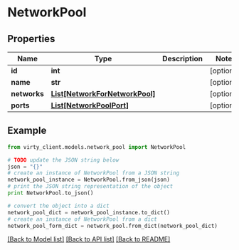# NetworkPool


## Properties

Name | Type | Description | Notes
------------ | ------------- | ------------- | -------------
**id** | **int** |  | [optional] 
**name** | **str** |  | [optional] 
**networks** | [**List[NetworkForNetworkPool]**](NetworkForNetworkPool.md) |  | [optional] 
**ports** | [**List[NetworkPoolPort]**](NetworkPoolPort.md) |  | [optional] 

## Example

```python
from virty_client.models.network_pool import NetworkPool

# TODO update the JSON string below
json = "{}"
# create an instance of NetworkPool from a JSON string
network_pool_instance = NetworkPool.from_json(json)
# print the JSON string representation of the object
print NetworkPool.to_json()

# convert the object into a dict
network_pool_dict = network_pool_instance.to_dict()
# create an instance of NetworkPool from a dict
network_pool_form_dict = network_pool.from_dict(network_pool_dict)
```
[[Back to Model list]](../README.md#documentation-for-models) [[Back to API list]](../README.md#documentation-for-api-endpoints) [[Back to README]](../README.md)


